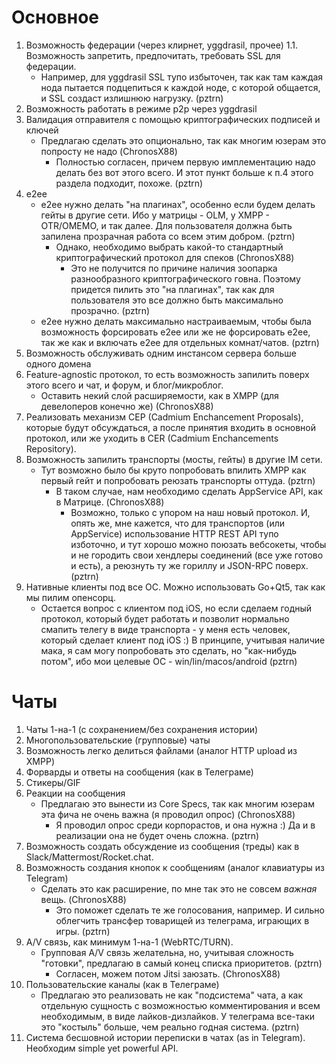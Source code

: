 Основное
========
1. Возможность федерации (через клирнет, yggdrasil, прочее)
1.1. Возможность запретить, предпочитать, требовать SSL для федерации.
	- Например, для yggdrasil SSL тупо избыточен, так как там каждая нода пытается подцепиться к каждой ноде, с которой общается, и SSL создаст излишнюю нагрузку. (pztrn)
2. Возможность работать в режиме p2p через yggdrasil
3. Валидация отправителя с помощью криптографических подписей и ключей
	- Предлагаю сделать это опционально, так как многим юзерам это попросту не надо (ChronosX88)
		- Полностью согласен, причем первую имплементацию надо делать без вот этого всего. И этот пункт больше к п.4 этого раздела подходит, похоже. (pztrn)
4. e2ee
	- e2ee нужно делать "на плагинах", особенно если будем делать гейты в другие сети. Ибо у матрицы - OLM, у XMPP - OTR/OMEMO, и так далее. Для пользователя должна быть запилена прозрачная работа со всем этим добром. (pztrn)
		- Однако, необходимо выбрать какой-то стандартный криптографический протокол для спеков (ChronosX88)
			- Это не получится по причине наличия зоопарка разнообразного криптографического говна. Поэтому придется пилить это "на плагинах", так как для пользователя это все должно быть максимально прозрачно. (pztrn)
	- e2ee нужно делать максимально настраиваемым, чтобы была возможность форсировать e2ee или же не форсировать e2ee, так же как и включать e2ee для отдельных комнат/чатов. (pztrn)
5. Возможность обслуживать одним инстансом сервера больше одного домена
6. Feature-agnostic протокол, то есть возможность запилить поверх этого всего и чат, и форум, и блог/микроблог.
	- Оставить некий слой расширяемости, как в XMPP (для девелоперов конечно же) (ChronosX88)
7. Реализовать механизм CEP (Cadmium Enchancement Proposals), которые будут обсуждаться, а после принятия входить в основной протокол, или же уходить в CER (Cadmium Enchancements Repository).
8. Возможность запилить транспорты (мосты, гейты) в другие IM сети.
	- Тут возможно было бы круто попробовать впилить XMPP как первый гейт и попробовать реюзать транспорты оттуда. (pztrn)
		- В таком случае, нам необходимо сделать AppService API, как в Матрице. (ChronosX88)
			- Возможно, только с упором на наш новый протокол. И, опять же, мне кажется, что для транспортов (или AppService) использование HTTP REST API тупо изботочно, и тут хорошо можно поюзать вебсокеты, чтобы и не городить свои хендлеры соединений (все уже готово и есть), а реюзнуть ту же гориллу и JSON-RPC поверх. (pztrn)
9. Нативные клиенты под все ОС. Можно использовать Go+Qt5, так как мы пилим опенсорц.
	- Остается вопрос с клиентом под iOS, но если сделаем годный протокол, который будет работать и позволит нормально смапить телегу в виде транспорта - у меня есть человек, который сделает клиент под iOS :) В принципе, учитывая наличие мака, я сам могу попробовать это сделать, но "как-нибудь потом", ибо мои целевые ОС - win/lin/macos/android (pztrn)

Чаты
====

1. Чаты 1-на-1 (с сохранением/без сохранения истории)
2. Многопользовательские (групповые) чаты
3. Возможность легко делиться файлами (аналог HTTP upload из XMPP)
4. Форварды и ответы на сообщения (как в Телеграме)
5. Стикеры/GIF
6. Реакции на сообщения
	- Предлагаю это вынести из Core Specs, так как многим юзерам эта фича не очень важна (я проводил опрос) (ChronosX88)
		- Я проводил опрос среди корпорастов, и она нужна :) Да и в реализации она не будет очень сложна. (pztrn)
7. Возможность создать обсуждение из сообщения (треды) как в Slack/Mattermost/Rocket.chat.
8. Возможность создания кнопок к сообщениям (аналог клавиатуры из Telegram)
	- Сделать это как расширение, по мне так это не совсем *важная* вещь. (ChronosX88)
		- Это поможет сделать те же голосования, например. И сильно облегчить трансфер товарищей из телеграма, играющих в игры. (pztrn)
9. A/V связь, как минимум 1-на-1 (WebRTC/TURN).
	- Групповая A/V связь желательна, но, учитывая сложность "готовки", предлагаю в самый конец списка приоритетов. (pztrn)
		- Согласен, можем потом Jitsi заюзать. (ChronosX88)
10. Пользовательские каналы (как в Телеграме)
	- Предлагаю это реализовать не как "подсистема" чата, а как отдельную сущность с возможностью комментирования и всем необходимым, в виде лайков-дизлайков. У телеграма все-таки это "костыль" больше, чем реально годная система. (pztrn)
11. Система бесшовной истории переписки в чатах (as in Telegram). Необходим simple yet powerful API.